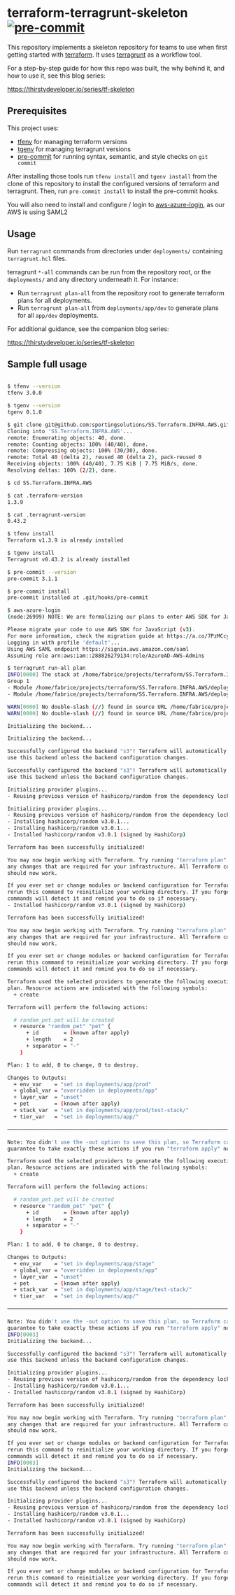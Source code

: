 # terraform-terragrunt-skeleton [![pre-commit](https://img.shields.io/badge/pre--commit-enabled-brightgreen?logo=pre-commit&logoColor=white)](https://github.com/pre-commit/pre-commit)

This repository implements a skeleton repository for teams to use when first getting started with [terraform](https://www.terraform.io/). It uses [terragrunt](https://terragrunt.gruntwork.io/) as a workflow tool.

For a step-by-step guide for how this repo was built, the why behind it, and
how to use it, see this blog series:

https://thirstydeveloper.io/series/tf-skeleton

## Prerequisites

This project uses:

* [tfenv](https://github.com/tfutils/tfenv) for managing terraform versions
* [tgenv](https://github.com/cunymatthieu/tgenv) for managing terragrunt versions
* [pre-commit](https://pre-commit.com/) for running syntax, semantic, and style checks on `git commit`

After installing those tools run `tfenv install` and `tgenv install` from the
clone of this repository to install the configured versions of terraform and
terragrunt. Then, run `pre-commit install` to install the pre-commit hooks.

You will also need to install and configure / login to [aws-azure-login](https://sportingsolutions.atlassian.net/wiki/spaces/IO/pages/1014202508/AWS+CLI+Access+with+Azure+federated+login+on+AWS), as our AWS is using SAML2

## Usage

Run `terragrunt` commands from directories under `deployments/` containing
`terragrunt.hcl` files.

terragrunt `*-all` commands can be run from the repository root, or the
`deployments/` and any directory underneath it. For instance:

* Run `terragrunt plan-all` from the repository root to generate terraform
  plans for all deployments.
* Run `terragrunt plan-all` from `deployments/app/dev` to generate plans for
  all `app/dev` deployments.

For additional guidance, see the companion blog series:

https://thirstydeveloper.io/series/tf-skeleton

## Sample full usage

```sh

$ tfenv --version
tfenv 3.0.0

$ tgenv --version
tgenv 0.1.0

$ git clone git@github.com:sportingsolutions/SS.Terraform.INFRA.AWS.git
Cloning into 'SS.Terraform.INFRA.AWS'...
remote: Enumerating objects: 40, done.
remote: Counting objects: 100% (40/40), done.
remote: Compressing objects: 100% (30/30), done.
remote: Total 40 (delta 2), reused 40 (delta 2), pack-reused 0
Receiving objects: 100% (40/40), 7.75 KiB | 7.75 MiB/s, done.
Resolving deltas: 100% (2/2), done.

$ cd SS.Terraform.INFRA.AWS

$ cat .terraform-version
1.3.9

$ cat .terragrunt-version
0.43.2

$ tfenv install
Terraform v1.3.9 is already installed

$ tgenv install
Terragrunt v0.43.2 is already installed

$ pre-commit --version
pre-commit 3.1.1

$ pre-commit install
pre-commit installed at .git/hooks/pre-commit

$ aws-azure-login
(node:26999) NOTE: We are formalizing our plans to enter AWS SDK for JavaScript (v2) into maintenance mode in 2023.

Please migrate your code to use AWS SDK for JavaScript (v3).
For more information, check the migration guide at https://a.co/7PzMCcy
Logging in with profile 'default'...
Using AWS SAML endpoint https://signin.aws.amazon.com/saml
Assuming role arn:aws:iam::288826279134:role/AzureAD-AWS-Admins

$ terragrunt run-all plan
INFO[0000] The stack at /home/fabrice/projects/terraform/SS.Terraform.INFRA.AWS will be processed in the following order for command plan:
Group 1
- Module /home/fabrice/projects/terraform/SS.Terraform.INFRA.AWS/deployments/oy/prod/test-stack
- Module /home/fabrice/projects/terraform/SS.Terraform.INFRA.AWS/deployments/oy/stage/test-stack

WARN[0000] No double-slash (//) found in source URL /home/fabrice/projects/terraform/SS.Terraform.INFRA.AWS/deployments/../modules/stacks/oy/test-stack. Relative paths in downloaded Terraform code may not work.  prefix=[/home/fabrice/projects/terraform/SS.Terraform.INFRA.AWS/deployments/oy/prod/test-stack]
WARN[0000] No double-slash (//) found in source URL /home/fabrice/projects/terraform/SS.Terraform.INFRA.AWS/deployments/../modules/stacks/oy/test-stack. Relative paths in downloaded Terraform code may not work.  prefix=[/home/fabrice/projects/terraform/SS.Terraform.INFRA.AWS/deployments/oy/stage/test-stack]

Initializing the backend...

Initializing the backend...

Successfully configured the backend "s3"! Terraform will automatically
use this backend unless the backend configuration changes.

Successfully configured the backend "s3"! Terraform will automatically
use this backend unless the backend configuration changes.

Initializing provider plugins...
- Reusing previous version of hashicorp/random from the dependency lock file

Initializing provider plugins...
- Reusing previous version of hashicorp/random from the dependency lock file
- Installing hashicorp/random v3.0.1...
- Installing hashicorp/random v3.0.1...
- Installed hashicorp/random v3.0.1 (signed by HashiCorp)

Terraform has been successfully initialized!

You may now begin working with Terraform. Try running "terraform plan" to see
any changes that are required for your infrastructure. All Terraform commands
should now work.

If you ever set or change modules or backend configuration for Terraform,
rerun this command to reinitialize your working directory. If you forget, other
commands will detect it and remind you to do so if necessary.
- Installed hashicorp/random v3.0.1 (signed by HashiCorp)

Terraform has been successfully initialized!

You may now begin working with Terraform. Try running "terraform plan" to see
any changes that are required for your infrastructure. All Terraform commands
should now work.

If you ever set or change modules or backend configuration for Terraform,
rerun this command to reinitialize your working directory. If you forget, other
commands will detect it and remind you to do so if necessary.

Terraform used the selected providers to generate the following execution
plan. Resource actions are indicated with the following symbols:
  + create

Terraform will perform the following actions:

  # random_pet.pet will be created
  + resource "random_pet" "pet" {
      + id        = (known after apply)
      + length    = 2
      + separator = "-"
    }

Plan: 1 to add, 0 to change, 0 to destroy.

Changes to Outputs:
  + env_var    = "set in deployments/app/prod"
  + global_var = "overridden in deployments/app"
  + layer_var  = "unset"
  + pet        = (known after apply)
  + stack_var  = "set in deployments/app/prod/test-stack/"
  + tier_var   = "set in deployments/app/"

─────────────────────────────────────────────────────────────────────────────

Note: You didn't use the -out option to save this plan, so Terraform can't
guarantee to take exactly these actions if you run "terraform apply" now.

Terraform used the selected providers to generate the following execution
plan. Resource actions are indicated with the following symbols:
  + create

Terraform will perform the following actions:

  # random_pet.pet will be created
  + resource "random_pet" "pet" {
      + id        = (known after apply)
      + length    = 2
      + separator = "-"
    }

Plan: 1 to add, 0 to change, 0 to destroy.

Changes to Outputs:
  + env_var    = "set in deployments/app/stage"
  + global_var = "overridden in deployments/app"
  + layer_var  = "unset"
  + pet        = (known after apply)
  + stack_var  = "set in deployments/app/stage/test-stack/"
  + tier_var   = "set in deployments/app/"

─────────────────────────────────────────────────────────────────────────────

Note: You didn't use the -out option to save this plan, so Terraform can't
guarantee to take exactly these actions if you run "terraform apply" now.
INFO[0003]
Initializing the backend...

Successfully configured the backend "s3"! Terraform will automatically
use this backend unless the backend configuration changes.

Initializing provider plugins...
- Reusing previous version of hashicorp/random from the dependency lock file
- Installing hashicorp/random v3.0.1...
- Installed hashicorp/random v3.0.1 (signed by HashiCorp)

Terraform has been successfully initialized!

You may now begin working with Terraform. Try running "terraform plan" to see
any changes that are required for your infrastructure. All Terraform commands
should now work.

If you ever set or change modules or backend configuration for Terraform,
rerun this command to reinitialize your working directory. If you forget, other
commands will detect it and remind you to do so if necessary.
INFO[0003]
Initializing the backend...

Successfully configured the backend "s3"! Terraform will automatically
use this backend unless the backend configuration changes.

Initializing provider plugins...
- Reusing previous version of hashicorp/random from the dependency lock file
- Installing hashicorp/random v3.0.1...
- Installed hashicorp/random v3.0.1 (signed by HashiCorp)

Terraform has been successfully initialized!

You may now begin working with Terraform. Try running "terraform plan" to see
any changes that are required for your infrastructure. All Terraform commands
should now work.

If you ever set or change modules or backend configuration for Terraform,
rerun this command to reinitialize your working directory. If you forget, other
commands will detect it and remind you to do so if necessary.

```
